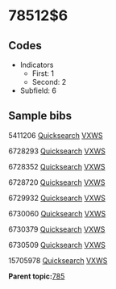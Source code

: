 # 78512$6

## Codes

-   Indicators
    -   First: 1
    -   Second: 2
-   Subfield: 6

## Sample bibs

5411206 [Quicksearch](https://search.library.yale.edu/catalog/5411206) [VXWS](http://prodorbis.library.yale.edu:7014/vxws/GetHoldingsService?bibId=5411206)

6728293 [Quicksearch](https://search.library.yale.edu/catalog/6728293) [VXWS](http://prodorbis.library.yale.edu:7014/vxws/GetHoldingsService?bibId=6728293)

6728352 [Quicksearch](https://search.library.yale.edu/catalog/6728352) [VXWS](http://prodorbis.library.yale.edu:7014/vxws/GetHoldingsService?bibId=6728352)

6728720 [Quicksearch](https://search.library.yale.edu/catalog/6728720) [VXWS](http://prodorbis.library.yale.edu:7014/vxws/GetHoldingsService?bibId=6728720)

6729932 [Quicksearch](https://search.library.yale.edu/catalog/6729932) [VXWS](http://prodorbis.library.yale.edu:7014/vxws/GetHoldingsService?bibId=6729932)

6730060 [Quicksearch](https://search.library.yale.edu/catalog/6730060) [VXWS](http://prodorbis.library.yale.edu:7014/vxws/GetHoldingsService?bibId=6730060)

6730379 [Quicksearch](https://search.library.yale.edu/catalog/6730379) [VXWS](http://prodorbis.library.yale.edu:7014/vxws/GetHoldingsService?bibId=6730379)

6730509 [Quicksearch](https://search.library.yale.edu/catalog/6730509) [VXWS](http://prodorbis.library.yale.edu:7014/vxws/GetHoldingsService?bibId=6730509)

15705978 [Quicksearch](https://search.library.yale.edu/catalog/15705978) [VXWS](http://prodorbis.library.yale.edu:7014/vxws/GetHoldingsService?bibId=15705978)

**Parent topic:**[785](../../tags/785/785.md)

